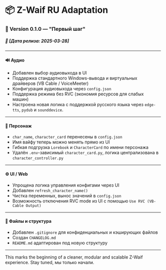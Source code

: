 # 📦 Z-Waif RU Adaptation

### 🔖 Version 0.1.0 — "Первый шаг"

##### 📅 [Дата релиза: 2025-03-28]

---

#### 🔊 Аудио
- Добавлен выбор аудиовыхода в UI
- Поддержка стандартного Windows-вывода и виртуальных драйверов (VB Cable / VoiceMeeter)
- Конфигурация аудиовыхода через `config.json`
- Поддержка режима без RVC (экономия ресурсов для слабых машин)
- Настроена новая логика с поддержкой русского языка через `edge-tts`, `pydub` и `sounddevice`.

---

#### 🧠 Персонаж
- `char_name`, `character_card` перенесены в `config.json`
- Имя вайфу теперь можно менять прямо из UI
- Гибкая подгрузка `Lorebook` и `CharacterCard` по имени персонажа
- Удалён `.env`-зависимый `character_card.py`, логика централизована в `character_controller.py`

---

#### ⚙️ UI / Web
- Упрощена логика управления конфигами через UI
- Добавлен `refresh_character_name()`
- Чистка переменных, вынос значений в `config.json`
- Возможность отключения RVC mode из UI с помощью `Use RVC (VB-Cable Output)`

---

#### 📂 Файлы и структура
- Добавлен `.gitignore` для конфиденциальных и кэширующих файлов
- Создан `CHANGELOG.md`
- `README.md` адаптирован под новую структуру

---

This marks the beginning of a cleaner, modular and scalable Z-Waif experience. Stay tuned, мы только начали.
